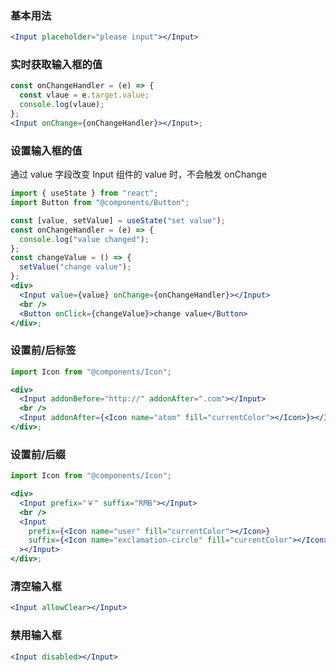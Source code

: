 ### 基本用法

```jsx
<Input placeholder="please input"></Input>
```

### 实时获取输入框的值

```jsx
const onChangeHandler = (e) => {
  const vlaue = e.target.value;
  console.log(vlaue);
};
<Input onChange={onChangeHandler}></Input>;
```

### 设置输入框的值

通过 value 字段改变 Input 组件的 value 时，不会触发 onChange

```jsx
import { useState } from "react";
import Button from "@components/Button";

const [value, setValue] = useState("set value");
const onChangeHandler = (e) => {
  console.log("value changed");
};
const changeValue = () => {
  setValue("change value");
};
<div>
  <Input value={value} onChange={onChangeHandler}></Input>
  <br />
  <Button onClick={changeValue}>change value</Button>
</div>;
```

### 设置前/后标签

```jsx
import Icon from "@components/Icon";

<div>
  <Input addonBefore="http://" addonAfter=".com"></Input>
  <br />
  <Input addonAfter={<Icon name="atom" fill="currentColor"></Icon>}></Input>
</div>;
```

### 设置前/后缀

```jsx
import Icon from "@components/Icon";

<div>
  <Input prefix="￥" suffix="RMB"></Input>
  <br />
  <Input
    prefix={<Icon name="user" fill="currentColor"></Icon>}
    suffix={<Icon name="exclamation-circle" fill="currentColor"></Icon>}
  ></Input>
</div>;
```

### 清空输入框

```jsx
<Input allowClear></Input>
```

### 禁用输入框

```jsx
<Input disabled></Input>
```
